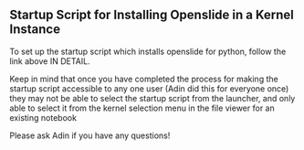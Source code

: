## Startup Script for Installing Openslide in a Kernel Instance

To set up the startup script which installs openslide for python,
follow the link above IN DETAIL. 

Keep in mind that once you have completed the process for making
the startup script accessible to any one user (Adin did this
for everyone once) they may not be able to select the startup
script from the launcher, and only able to select it from the 
kernel selection menu in the file viewer for an existing notebook

Please ask Adin if you have any questions!
